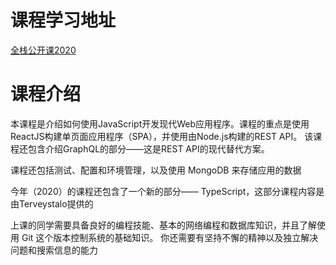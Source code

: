 # 课程学习地址
[全栈公开课2020](https://fullstackopen.com/zh#course-contents)

# 课程介绍
本课程是介绍如何使用JavaScript开发现代Web应用程序。课程的重点是使用ReactJS构建单页面应用程序（SPA），并使用由Node.js构建的REST API。 该课程还包含介绍GraphQL的部分——这是REST API的现代替代方案。

课程还包括测试、配置和环境管理，以及使用 MongoDB 来存储应用的数据

今年（2020）的课程还包含了一个新的部分—— TypeScript，这部分课程内容是由Terveystalo提供的

上课的同学需要具备良好的编程技能、基本的网络编程和数据库知识，并且了解使用 Git 这个版本控制系统的基础知识。 你还需要有坚持不懈的精神以及独立解决问题和搜索信息的能力